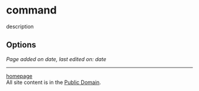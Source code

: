 # command
description

## Options

*Page added on date, last edited on: date*

---

[homepage](../index.html)\
All site content is in the [Public Domain](http://unlicense.org/).
